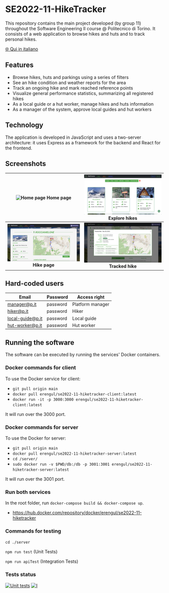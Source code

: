 # SE2022-11-HikeTracker

This repository contains the main project developed (by group 11) throughout the Software Engineering II course @ Politecnico di Torino. It consists of a web application to browse hikes and huts and to track personal hikes.

[🌐 Qui in italiano](README_it.md)

## Features
- Browse hikes, huts and parkings using a series of filters
- See an hike condition and weather reports for the area
- Track an ongoing hike and mark reached reference points
- Visualize general performance statistics, summarizing all registered hikes
- As a local guide or a hut worker, manage hikes and huts information
- As a manager of the system, approve local guides and hut workers

## Technology

The application is developed in JavaScript and uses a two-server architecture: it uses Express as a framework for the backend and React for the frontend.

## Screenshots

| ![Home page](images/Home_page.png) Home page | ![Explore hikes](images/Explore_hikes.png) Explore hikes |
| :-------------: | :-------------: |
| ![Hike page](images/Hike_page.png) **Hike page** | ![Tracked hike](images/Tracked_hike.png) **Tracked hike** |

## Hard-coded users
| Email | Password | Access right |
|-------|----------| ----------- |
| manager@p.it | password | Platform manager |
| hiker@p.it | password | Hiker |
| local-guide@p.it | password | Local guide |
| hut-worker@p.it | password | Hut worker |

## Running the software
The software can be executed by running the services' Docker containers.

### Docker commands for client

To use the Docker service for client:

- `git pull origin main` 
- `docker pull erengul/se2022-11-hiketracker-client:latest`
- `docker run -it -p 3000:3000 erengul/se2022-11-hiketracker-client:latest`
    
It will run over the 3000 port.

### Docker commands for server

To use the Docker for server:

- `git pull origin main`
- `docker pull erengul/se2022-11-hiketracker-server:latest`
- `cd /server/`
- `sudo docker run -v $PWD/db:/db -p 3001:3001 erengul/se2022-11-hiketracker-server:latest`   
        
It will run over the 3001 port.

### Run both services

In the root folder, run `docker-compose build && docker-compose up`.

- https://hub.docker.com/repository/docker/erengul/se2022-11-hiketracker

### Commands for testing
`cd ./server`

`npm run test` (Unit Tests) 

`npm run apiTest` (Integration Tests)

### Tests status

[![Unit tests](https://github.com/alessiomason/SE2022-11-HikeTracker/actions/workflows/unit_tests.yml/badge.svg)](https://github.com/alessiomason/SE2022-11-HikeTracker/actions)
[![I](https://github.com/alessiomason/SE2022-11-HikeTracker/actions/workflows/integration_tests.yml/badge.svg)](https://github.com/alessiomason/SE2022-11-HikeTracker/actions)